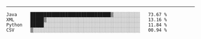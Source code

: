 ---

<!--START_SECTION:waka-->
```text
Java     ██████████████████████████████▒░░░░░░░░░░   73.67 % 
XML      █████▒░░░░░░░░░░░░░░░░░░░░░░░░░░░░░░░░░░░   13.16 % 
Python   █████░░░░░░░░░░░░░░░░░░░░░░░░░░░░░░░░░░░░   11.84 % 
CSV      ▒░░░░░░░░░░░░░░░░░░░░░░░░░░░░░░░░░░░░░░░░   00.94 % 
```
<!--END_SECTION:waka-->


[linkedin]: https://www.linkedin.com/in/mohamed-elh/

